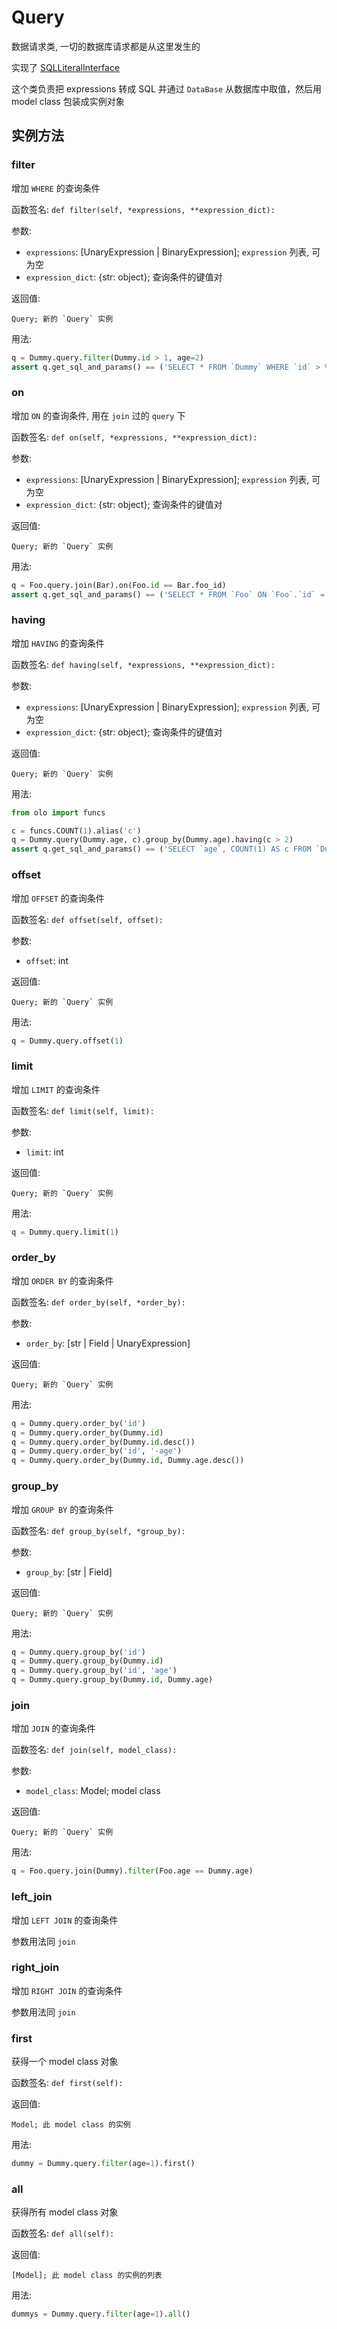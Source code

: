 # Query

数据请求类, 一切的数据库请求都是从这里发生的

实现了 [SQLLiteralInterface][SQLLiteralInterface]

这个类负责把 expressions 转成 SQL 并通过 `DataBase` 从数据库中取值，然后用 model class 包装成实例对象

## 实例方法

### filter

增加 `WHERE` 的查询条件

函数签名: `def filter(self, *expressions, **expression_dict):`

参数:

* `expressions`: [UnaryExpression | BinaryExpression]; `expression` 列表, 可为空
* `expression_dict`: {str: object}; 查询条件的键值对

返回值:

    Query; 新的 `Query` 实例

用法:

```python
q = Dummy.query.filter(Dummy.id > 1, age=2)
assert q.get_sql_and_params() == ('SELECT * FROM `Dummy` WHERE `id` > %s AND `age` = %s', [1, 2])
```

### on

增加 `ON` 的查询条件, 用在 `join` 过的 `query` 下

函数签名: `def on(self, *expressions, **expression_dict):`

参数:

* `expressions`: [UnaryExpression | BinaryExpression]; `expression` 列表, 可为空
* `expression_dict`: {str: object}; 查询条件的键值对

返回值:

    Query; 新的 `Query` 实例

用法:

```python
q = Foo.query.join(Bar).on(Foo.id == Bar.foo_id)
assert q.get_sql_and_params() == ('SELECT * FROM `Foo` ON `Foo`.`id` = `Bar`.`foo_id`', [])
```

### having

增加 `HAVING` 的查询条件

函数签名: `def having(self, *expressions, **expression_dict):`

参数:

* `expressions`: [UnaryExpression | BinaryExpression]; `expression` 列表, 可为空
* `expression_dict`: {str: object}; 查询条件的键值对

返回值:

    Query; 新的 `Query` 实例

用法:

```python
from olo import funcs

c = funcs.COUNT(1).alias('c')
q = Dummy.query(Dummy.age, c).group_by(Dummy.age).having(c > 2)
assert q.get_sql_and_params() == ('SELECT `age`, COUNT(1) AS c FROM `Dummy` GROUP BY `age` HAVING c > %s', [2])
```

### offset

增加 `OFFSET` 的查询条件

函数签名: `def offset(self, offset):`

参数:

* `offset`: int

返回值:

    Query; 新的 `Query` 实例

用法:

```python
q = Dummy.query.offset(1)
```

### limit

增加 `LIMIT` 的查询条件

函数签名: `def limit(self, limit):`

参数:

* `limit`: int

返回值:

    Query; 新的 `Query` 实例

用法:

```python
q = Dummy.query.limit(1)
```

### order_by

增加 `ORDER BY` 的查询条件

函数签名: `def order_by(self, *order_by):`

参数:

* `order_by`: [str | Field | UnaryExpression]

返回值:

    Query; 新的 `Query` 实例

用法:

```python
q = Dummy.query.order_by('id')
q = Dummy.query.order_by(Dummy.id)
q = Dummy.query.order_by(Dummy.id.desc())
q = Dummy.query.order_by('id', '-age')
q = Dummy.query.order_by(Dummy.id, Dummy.age.desc())
```

### group_by

增加 `GROUP BY` 的查询条件

函数签名: `def group_by(self, *group_by):`

参数:

* `group_by`: [str | Field]

返回值:

    Query; 新的 `Query` 实例

用法:

```python
q = Dummy.query.group_by('id')
q = Dummy.query.group_by(Dummy.id)
q = Dummy.query.group_by('id', 'age')
q = Dummy.query.group_by(Dummy.id, Dummy.age)
```

### join

增加 `JOIN` 的查询条件

函数签名: `def join(self, model_class):`

参数:

* `model_class`: Model; model class

返回值:

    Query; 新的 `Query` 实例

用法:

```python
q = Foo.query.join(Dummy).filter(Foo.age == Dummy.age)
```

### left_join

增加 `LEFT JOIN` 的查询条件

参数用法同 `join`

### right_join

增加 `RIGHT JOIN` 的查询条件

参数用法同 `join`

### first

获得一个 model class 对象

函数签名: `def first(self):`

返回值:

    Model; 此 model class 的实例


用法:

```python
dummy = Dummy.query.filter(age=1).first()
```

### all

获得所有 model class 对象

函数签名: `def all(self):`

返回值:

    [Model]; 此 model class 的实例的列表


用法:

```python
dummys = Dummy.query.filter(age=1).all()
```

  [SQLLiteralInterface]: /interfaces/sql_literal_interface.md
